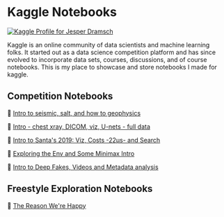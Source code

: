 # Kaggle Notebooks
[![Kaggle Profile for Jesper Dramsch](https://img.shields.io/badge/kaggle-jesperdramsch-blue)](https://www.kaggle.com/jesperdramsch/notebooks)

Kaggle is an online community of data scientists and machine learning folks. It started out as a data science competition platform and has since evolved to incorporate data sets, courses, discussions, and of course notebooks. This is my place to showcase and store notebooks I made for kaggle.

## Competition Notebooks

🥇 [Intro to seismic, salt, and how to geophysics](https://www.kaggle.com/jesperdramsch/intro-to-seismic-salt-and-how-to-geophysics)

🥇 [Intro - chest xray, DICOM, viz, U-nets - full data](https://www.kaggle.com/jesperdramsch/intro-chest-xray-dicom-viz-u-nets-full-data)

🥈 [Intro to Santa's 2019: Viz, Costs -22μs- and Search](https://www.kaggle.com/jesperdramsch/intro-to-santa-s-2019-viz-costs-22-s-and-search)

🥈 [Exploring the Env and Some Minimax Intro](https://www.kaggle.com/jesperdramsch/intro-to-connextx-env-and-minimax)

🥈 [Intro to Deep Fakes, Videos and Metadata analysis](https://www.kaggle.com/jesperdramsch/intro-to-deep-fakes-videos-and-metadata-eda)

## Freestyle Exploration Notebooks
🥉 [The Reason We're Happy](https://www.kaggle.com/jesperdramsch/the-reason-we-re-happy)
